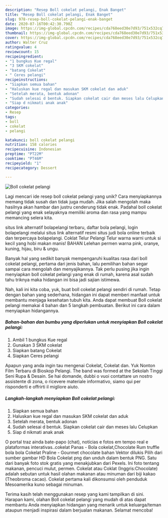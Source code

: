 ```yaml
---
description: "Resep Boll cokelat pelangi, Enak Banget"
title: "Resep Boll cokelat pelangi, Enak Banget"
slug: 978-resep-boll-cokelat-pelangi-enak-banget
date: 2020-07-16T00:42:30.790Z
image: https://img-global.cpcdn.com/recipes/cda768eed30e7d93/751x532cq70/boll-cokelat-pelangi-foto-resep-utama.jpg
thumbnail: https://img-global.cpcdn.com/recipes/cda768eed30e7d93/751x532cq70/boll-cokelat-pelangi-foto-resep-utama.jpg
cover: https://img-global.cpcdn.com/recipes/cda768eed30e7d93/751x532cq70/boll-cokelat-pelangi-foto-resep-utama.jpg
author: Walter Cruz
ratingvalue: 4
reviewcount: 15
recipeingredient:
- "1 bungkus Kue regal"
- "3 SKM cokelat"
- "batang Cokelat"
- " Ceres pelangi"
recipeinstructions:
- "Siapkan semua bahan"
- "Haluskan kue regal dan masukan SKM cokelat dan aduk"
- "Setelah merata, bentuk adonan"
- "Sudah selesai d bentuk. Siapkan cokelat cair dan meses lalu Celupkan"
- "Siap d nikmati anak anak"
categories:
- Resep
tags:
- boll
- cokelat
- pelangi

katakunci: boll cokelat pelangi 
nutrition: 158 calories
recipecuisine: Indonesian
preptime: "PT22M"
cooktime: "PT46M"
recipeyield: "1"
recipecategory: Dessert

---
```



![Boll cokelat pelangi](https://img-global.cpcdn.com/recipes/cda768eed30e7d93/751x532cq70/boll-cokelat-pelangi-foto-resep-utama.jpg)

Lagi mencari ide resep boll cokelat pelangi yang unik? Cara menyiapkannya memang tidak susah dan tidak juga mudah. Jika salah mengolah maka hasilnya akan hambar dan justru cenderung tidak enak. Padahal boll cokelat pelangi yang enak selayaknya memiliki aroma dan rasa yang mampu memancing selera kita.

situs link alternatif bolapelangi terbaru, daftar bola pelangi, login bolapelangi melalui situs link alternatif resmi situs judi bola online terbaik dan terpercaya bolapelangi. Coklat Telur Pelangi Telur warna warni untuk si kecil yang hobi makan manis! BAHAN Lelehan permen warna pink, oranye, kuning, hijau, biru &amp; ungu.

Banyak hal yang sedikit banyak mempengaruhi kualitas rasa dari boll cokelat pelangi, pertama dari jenis bahan, lalu pemilihan bahan segar sampai cara mengolah dan menyajikannya. Tak perlu pusing jika ingin menyiapkan boll cokelat pelangi yang enak di rumah, karena asal sudah tahu triknya maka hidangan ini bisa jadi sajian istimewa.


Nah, kali ini kita coba, yuk, buat boll cokelat pelangi sendiri di rumah. Tetap dengan bahan yang sederhana, hidangan ini dapat memberi manfaat untuk membantu menjaga kesehatan tubuh kita. Anda dapat membuat Boll cokelat pelangi memakai 4 bahan dan 5 langkah pembuatan. Berikut ini cara dalam menyiapkan hidangannya.

<!--inarticleads1-->

##### Bahan-bahan dan bumbu yang diperlukan untuk menyiapkan Boll cokelat pelangi:

1. Ambil 1 bungkus Kue regal
1. Gunakan 3 SKM cokelat
1. Siapkan batang Cokelat
1. Siapkan  Ceres pelangi


Apapun yang anda ingin tau mengenai Cokelat, Cokelat dan. Yuk Nonton Film Terbaru di Bioskop Pelangi. The band was formed at the Sekolah Tinggi Seni Rupa &amp; Desain. Se hai domande, dubbi o vuoi contattare un nostro assistente di zona, o ricevere materiale informativo, siamo qui per risponderti e offrirti il migliore aiuto. 

<!--inarticleads2-->

##### Langkah-langkah menyiapkan Boll cokelat pelangi:

1. Siapkan semua bahan
1. Haluskan kue regal dan masukan SKM cokelat dan aduk
1. Setelah merata, bentuk adonan
1. Sudah selesai d bentuk. Siapkan cokelat cair dan meses lalu Celupkan
1. Siap d nikmati anak anak


O portal traz ainda bate-papo (chat), notícias e fotos em tempo real e plataformas interativas..cokelat Panas - Bola cokelat,Chocolate Rum truffle bola bola Cokelat Praline - Gourmet chocolate bahan Vektor dilukis Pilih dari sumber gambar HD Bola Cokelat png dan unduh dalam bentuk PNG. Satu dari banyak foto stok gratis yang menakjubkan dari Pexels. Ini foto tentang makanan, pencuci mulut, permen. Cokelat atau Coklat (Inggris:Chocolate) adalah sebutan untuk hasil olahan makanan atau minuman dari biji kakao (Theobroma cacao). Cokelat pertama kali dikonsumsi oleh penduduk Mesoamerika kuno sebagai minuman. 

Terima kasih telah menggunakan resep yang kami tampilkan di sini. Harapan kami, olahan Boll cokelat pelangi yang mudah di atas dapat membantu Anda menyiapkan hidangan yang menarik untuk keluarga/teman ataupun menjadi inspirasi dalam berjualan makanan. Selamat mencoba!
